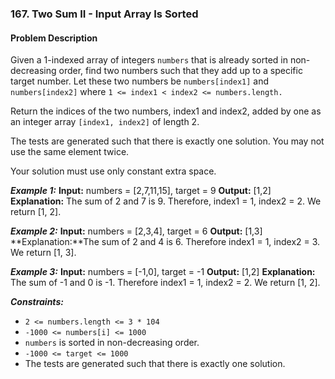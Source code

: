 ### 167. Two Sum II - Input Array Is Sorted

#### Problem Description

Given a 1-indexed array of integers `numbers` that is already sorted in non-decreasing order, find two numbers such that they add up to a specific target number. Let these two numbers be `numbers[index1]` and `numbers[index2]` where `1 <= index1 < index2 <= numbers.length.`

Return the indices of the two numbers, index1 and index2, added by one as an integer array `[index1, index2]` of length 2.

The tests are generated such that there is exactly one solution. You may not use the same element twice.


Your solution must use only constant extra space.
 

***Example 1:***
**Input:** numbers = [2,7,11,15], target = 9
**Output:** [1,2]
**Explanation:** The sum of 2 and 7 is 9. Therefore, index1 = 1, index2 = 2. We return [1, 2].

***Example 2:***
**Input:** numbers = [2,3,4], target = 6
**Output:** [1,3]
**Explanation:**The sum of 2 and 4 is 6. Therefore index1 = 1, index2 = 3. We return [1, 3].

***Example 3:***
**Input:** numbers = [-1,0], target = -1
**Output:** [1,2]
**Explanation:** The sum of -1 and 0 is -1. Therefore index1 = 1, index2 = 2. We return [1, 2].
 
***Constraints:***
- `2 <= numbers.length <= 3 * 104`
- `-1000 <= numbers[i] <= 1000`
- `numbers` is sorted in non-decreasing order.
- `-1000 <= target <= 1000`
- The tests are generated such that there is exactly one solution.